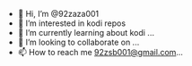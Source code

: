 - 👋 Hi, I’m @92zaza001
- 👀 I’m interested in kodi repos
- 🌱 I’m currently learning about kodi ...
- 💞️ I’m looking to collaborate on ...
- 📫 How to reach me 92zsb001@gmail.com...

<!---
92zaza001/92zaza001 is a ✨ special ✨ repository because its `README.md` (this file) appears on your GitHub profile.
You can click the Preview link to take a look at your changes.
--->
